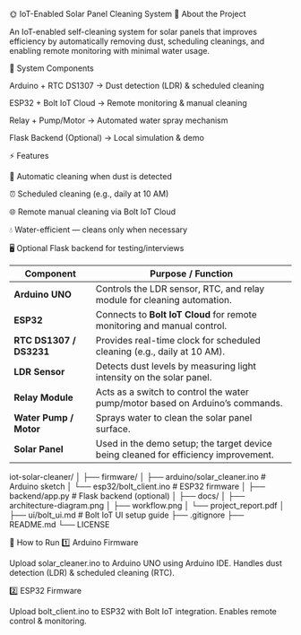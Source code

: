 🌞 IoT-Enabled Solar Panel Cleaning System
📖 About the Project

An IoT-enabled self-cleaning system for solar panels that improves efficiency by automatically removing dust, scheduling cleanings, and enabling remote monitoring with minimal water usage.

🔧 System Components

Arduino + RTC DS1307 → Dust detection (LDR) & scheduled cleaning

ESP32 + Bolt IoT Cloud → Remote monitoring & manual cleaning

Relay + Pump/Motor → Automated water spray mechanism

Flask Backend (Optional) → Local simulation & demo

⚡ Features

🧹 Automatic cleaning when dust is detected

⏰ Scheduled cleaning (e.g., daily at 10 AM)

🌐 Remote manual cleaning via Bolt IoT Cloud

💧 Water-efficient — cleans only when necessary

🖥️ Optional Flask backend for testing/interviews


| Component               | Purpose / Function                                                                  |
| ----------------------- | ----------------------------------------------------------------------------------- |
| **Arduino UNO**         | Controls the LDR sensor, RTC, and relay module for cleaning automation.             |
| **ESP32**               | Connects to **Bolt IoT Cloud** for remote monitoring and manual control.            |
| **RTC DS1307 / DS3231** | Provides real-time clock for scheduled cleaning (e.g., daily at 10 AM).             |
| **LDR Sensor**          | Detects dust levels by measuring light intensity on the solar panel.                |
| **Relay Module**        | Acts as a switch to control the water pump/motor based on Arduino’s commands.       |
| **Water Pump / Motor**  | Sprays water to clean the solar panel surface.                                      |
| **Solar Panel**         | Used in the demo setup; the target device being cleaned for efficiency improvement. |


iot-solar-cleaner/
│
├── firmware/
│   ├── arduino/solar_cleaner.ino      # Arduino sketch
│   └── esp32/bolt_client.ino          # ESP32 firmware
│
├── backend/app.py                     # Flask backend (optional)
│
├── docs/
│   ├── architecture-diagram.png
│   ├── workflow.png
│   └── project_report.pdf
│
├── ui/bolt_ui.md                      # Bolt IoT UI setup guide
├── .gitignore
├── README.md
└── LICENSE



🚀 How to Run
1️⃣ Arduino Firmware

Upload solar_cleaner.ino to Arduino UNO using Arduino IDE.
Handles dust detection (LDR) & scheduled cleaning (RTC).

2️⃣ ESP32 Firmware

Upload bolt_client.ino to ESP32 with Bolt IoT integration.
Enables remote control & monitoring.



